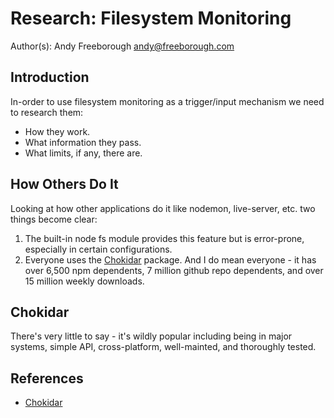 # Research: Filesystem Monitoring
Author(s):
  Andy Freeborough <andy@freeborough.com>

## Introduction

In-order to use filesystem monitoring as a trigger/input mechanism we need to research them:

* How they work.
* What information they pass.
* What limits, if any, there are.

## How Others Do It

Looking at how other applications do it like nodemon, live-server, etc. two things become clear:

1. The built-in node fs module provides this feature but is error-prone, especially in certain configurations.
2. Everyone uses the [Chokidar](https://www.npmjs.com/package/chokidar) package.  And I do mean everyone - it has over 6,500 npm dependents, 7 million github repo dependents, and over 15 million weekly downloads.

## Chokidar

There's very little to say - it's wildly popular including being in major systems, simple API, cross-platform, well-mainted, and thoroughly tested.

## References

* [Chokidar](https://www.npmjs.com/package/chokidar)
